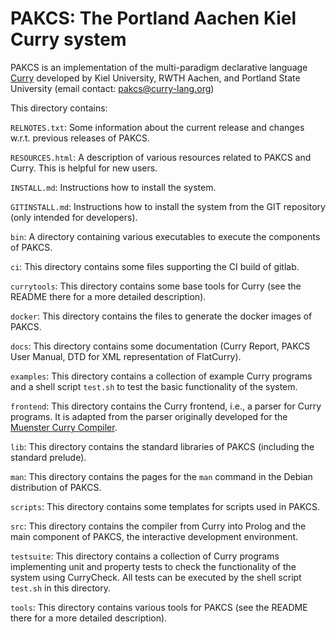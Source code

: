 PAKCS: The Portland Aachen Kiel Curry system
============================================

PAKCS is an implementation of the multi-paradigm declarative language
[Curry](http://www.curry-lang.org) developed by Kiel University,
RWTH Aachen, and Portland State University
(email contact: pakcs@curry-lang.org)

This directory contains:

`RELNOTES.txt`:
  Some information about the current release and changes w.r.t. previous
  releases of PAKCS.

`RESOURCES.html`:
  A description of various resources related to PAKCS and Curry.
  This is helpful for new users.

`INSTALL.md`:
  Instructions how to install the system.

`GITINSTALL.md`:
  Instructions how to install the system from the GIT repository
  (only intended for developers).

`bin`:
  A directory containing various executables
  to execute the components of PAKCS.

`ci`:
  This directory contains some files supporting the CI build of gitlab.

`currytools`:
  This directory contains some base tools for Curry
  (see the README there for a more detailed description).

`docker`:
  This directory contains the files to generate the docker images of PAKCS.

`docs`:
  This directory contains some documentation (Curry Report, PAKCS User Manual,
  DTD for XML representation of FlatCurry).

`examples`:
  This directory contains a collection of example Curry programs
  and a shell script `test.sh` to test the basic functionality
  of the system.

`frontend`:
  This directory contains the Curry frontend, i.e., a parser for
  Curry programs. It is adapted from the parser originally developed for the
  [Muenster Curry Compiler](http://danae.uni-muenster.de/curry/).

`lib`:
  This directory contains the standard libraries of PAKCS
  (including the standard prelude).

`man`:
  This directory contains the pages for the `man` command in the
  Debian distribution of PAKCS.

`scripts`:
  This directory contains some templates for scripts used in PAKCS.

`src`:
  This directory contains the compiler from Curry into Prolog and
  the main component of PAKCS, the interactive development environment.

`testsuite`:
  This directory contains a collection of Curry programs
  implementing unit and property tests to check the functionality
  of the system using CurryCheck. All tests can be executed by the
  shell script `test.sh` in this directory.

`tools`:
  This directory contains various tools for PAKCS
  (see the README there for a more detailed description).
